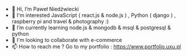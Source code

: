 - 👋 Hi, I’m Paweł Niedźwiecki
- 👀 I'm interested JavaScript ( react.js & node.js ) , Python ( django ) , raspberry pi and travel & photography :) 
- 🌱 I’m currently learning node.js & mongodb & msql & postgresql & python
- 💞️ I'm looking to collaborate with e-commerce
- 📫 How to reach me ? Go to my portfolio : https://www.portfolio.uxu.pl 

